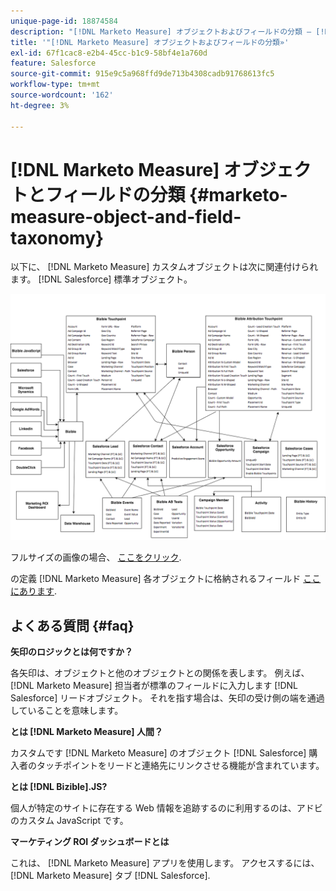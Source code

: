 ```yaml
---
unique-page-id: 18874584
description: "[!DNL Marketo Measure] オブジェクトおよびフィールドの分類 — [!DNL Marketo Measure]"
title: '"[!DNL Marketo Measure] オブジェクトおよびフィールドの分類»'
exl-id: 67f1cac8-e2b4-45cc-b1c9-58bf4e1a760d
feature: Salesforce
source-git-commit: 915e9c5a968ffd9de713b4308cadb91768613fc5
workflow-type: tm+mt
source-wordcount: '162'
ht-degree: 3%

---
```


# [!DNL Marketo Measure] オブジェクトとフィールドの分類 {#marketo-measure-object-and-field-taxonomy}

以下に、 [!DNL Marketo Measure] カスタムオブジェクトは次に関連付けられます。 [!DNL Salesforce] 標準オブジェクト。

![](assets/1-2.png)

フルサイズの画像の場合、 [ここをクリック](assets/bizible-object-and-field-taxonomy-graph-full.png).

の定義 [!DNL Marketo Measure] 各オブジェクトに格納されるフィールド [ここにあります](/help/introduction-to-marketo-measure/overview-resources/glossary-of-marketo-measure-fields.md).

## よくある質問 {#faq}

**矢印のロジックとは何ですか？**

各矢印は、オブジェクトと他のオブジェクトとの関係を表します。 例えば、 [!DNL Marketo Measure] 担当者が標準のフィールドに入力します [!DNL Salesforce] リードオブジェクト。 それを指す場合は、矢印の受け側の端を通過していることを意味します。

**とは [!DNL Marketo Measure] 人間？**

カスタムです [!DNL Marketo Measure] のオブジェクト [!DNL Salesforce] 購入者のタッチポイントをリードと連絡先にリンクさせる機能が含まれています。

**とは [!DNL Bizible].JS?**

個人が特定のサイトに存在する Web 情報を追跡するのに利用するのは、アドビのカスタム JavaScript です。

**マーケティング ROI ダッシュボードとは**

これは、 [!DNL Marketo Measure] アプリを使用します。 アクセスするには、 [!DNL Marketo Measure] タブ [!DNL Salesforce].
